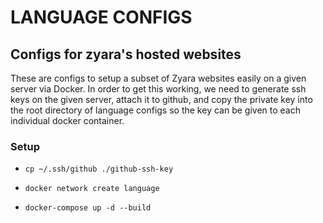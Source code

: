# LANGUAGE CONFIGS
## Configs for zyara's hosted websites
These are configs to setup a subset of Zyara websites easily on a given server via Docker. In order to get this working, we need to generate
ssh keys on the given server, attach it to github, and copy the private key into the root directory of language configs so the key can be given to
each individual docker container.

### Setup

- `cp ~/.ssh/github ./github-ssh-key`

- `docker network create language`

- `docker-compose up -d --build`
